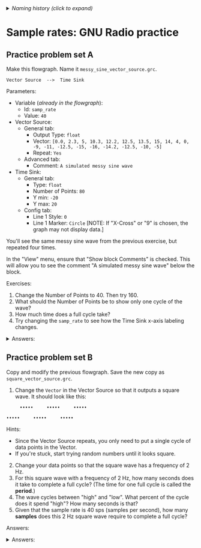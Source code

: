 <details><summary><i>Naming history (click to expand)</i></summary>
<pre>
2022 Oct 06: 054-Sample-Rates-5.md
2023 Jan 04: 054-Sample-Rates-5-grc-practice.md
2023 May 22: 024_Sample_Rates_grc_practice.md
</pre>
</details>

# Sample rates: GNU Radio practice

## Practice problem set A

Make this flowgraph. Name it `messy_sine_vector_source.grc`.

```
Vector Source  -->  Time Sink
```

Parameters:
- Variable (_already in the flowgraph_):
  - Id: `samp_rate`
  - Value: `40`
- Vector Source:
  - General tab:
    - Output Type: `float`
    - Vector: `[0.0, 2.3, 5, 10.3, 12.2, 12.5, 13.5, 15, 14, 4, 0, -9, -11, -12.5, -15, -16, -14.2, -12.5, -10, -5]`
    - Repeat: `Yes`
  - Advanced tab:
    - Comment: `A simulated messy sine wave`
- Time Sink:
  - General tab:
    - Type: `float`
    - Number of Points: `80`
    - Y min: `-20`
    - Y max: `20`
  - Config tab:
    - Line 1 Style: `0`
    - Line 1 Marker: `Circle`       [NOTE: If "X-Cross" or "9" is chosen, the graph may not display data.]

You'll see the same messy sine wave from the previous exercise, but repeated four times.

In the "View" menu, ensure that "Show block Comments" is checked. This will allow you to see the comment "A simulated messy sine wave" below the block.

Exercises:
1. Change the Number of Points to 40. Then try 160.
2. What should the Number of Points be to show only one cycle of the wave?
3. How much time does a full cycle take?
4. Try changing the `samp_rate` to see how the Time Sink x-axis labeling changes.


<details>
<summary>Answers:</summary>

1. N/A
2. 20 points
3. Half a second
4. Try it

</details>

## Practice problem set B

Copy and modify the previous flowgraph. Save the new copy as `square_vector_source.grc`.

1. Change the `Vector` in the Vector Source so that it outputs a square wave. It should look like this:

```
     •••••     •••••     •••••

•••••     •••••     •••••     
```

Hints:

- Since the Vector Source repeats, you only need to put a single cycle of data points in the Vector.
- If you're stuck, start trying random numbers until it looks square.

2. Change your data points so that the square wave  has a frequency of 2 Hz.
3. For this square wave with a frequency of 2 Hz, how many seconds does it take to complete a full cycle? (The time for one full cycle is called the **period**.)
4. The wave cycles between "high" and "low". What percent of the cycle does it spend "high"? How many seconds is that?
5. Given that the sample rate is 40 sps (samples per second), how many **samples** does this 2 Hz square wave require to complete a full cycle?

Answers:

<details>
<summary>Answers:</summary>

1. Try it
2. Try it
3. Half a second
4. 50%, A quarter of a second
5. 20 samples

</details>
